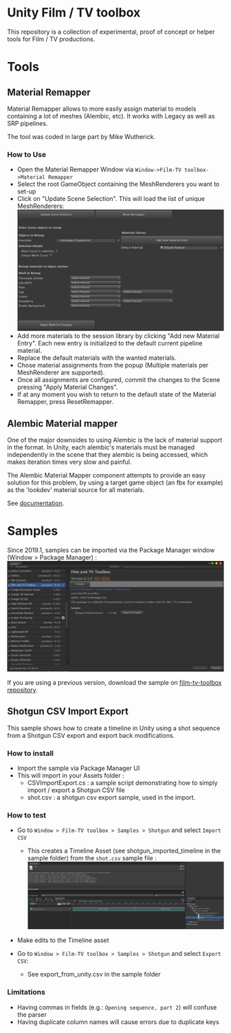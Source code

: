 Unity Film / TV toolbox
=========================

This repository is a collection of experimental, proof of concept or helper tools for Film / TV productions.
 
Tools
=========================

Material Remapper
----------------------
Material Remapper allows to more easily assign material to models containing a lot of meshes (Alembic, etc).
It works with Legacy as well as SRP pipelines.

The tool was coded in large part by Mike Wutherick.

### How to Use

* Open the Material Remapper Window via `Window->Film-TV toolbox->Material Remapper`
* Select the root GameObject containing the MeshRenderers you want to set-up
* Click on "Update Scene Selection". This will load the list of unique MeshRenderers: ![import settings](images/WindowPopulated.png)
* Add more materials to the session library by clicking "Add new Material Entry". Each new entry is initialized to the default current pipeline material.
* Replace the default materials with the wanted materials.
* Chose material assignments from the popup (Multiple materials per MeshRenderer are supported). 
* Once all assignments are configured, commit the changes to the Scene pressing "Apply Material Changes".
* If at any moment you wish to return to the default state of the Material Remapper, press ResetRemapper.

Alembic Material mapper
----------------------
One of the major downsides to using Alembic is the lack of material support in the format. In Unity, each alembic's materials must be managed independently in the scene that they alembic is being accessed, which makes iteration times very slow and painful.

The Alembic Material Mapper component attempts to provide an easy solution for this problem, by using a target game object (an fbx for example) as the 'lookdev' material source for all materials.

See [documentation](alembic-material-mapper.md).

Samples
==========================

Since 2019.1, samples can be imported via the Package Manager window (Window > Package Manager) :
![Package Manager UI](images/SamplesImport.png)

If you are using a previous version, download the sample on [film-tv-toolbox repository](https://github.com/Unity-Technologies/film-tv-toolbox).


Shotgun CSV Import Export
--------------------------

This sample shows how to create a timeline in Unity using a shot sequence from a Shotgun CSV export and export back modifications.

### How to install

* Import the sample via Package Manager UI
* This will import in your Assets folder :
    * CSVImportExport.cs : a sample script demonstrating how to simply import / export a Shotgun CSV file
    * shot.csv : a shotgun csv export sample, used in the import.

### How to test

* Go to `Window > Film-TV toolbox > Samples > Shotgun` and select `Import CSV`
    * This creates a Timeline Asset (see shotgun_imported_timeline in the sample folder) from the `shot.csv` sample file :
    ![Package Manager UI](images/ShotgunCSVImportResultTimeline.png)

* Make edits to the Timeline asset

* Go to `Window > Film-TV toolbox > Samples > Shotgun` and select `Export CSV`:
    * See export_from_unity.csv in the sample folder

### Limitations

* Having commas in fields (e.g.: `Opening sequence, part 2`) will confuse the parser
* Having duplicate column names will cause errors due to duplicate keys
